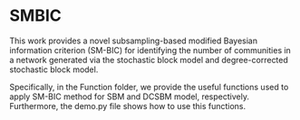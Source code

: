 # SMBIC

This work provides a novel subsampling-based modified Bayesian information criterion (SM-BIC) for identifying the number of communities in a network generated via the stochastic block model and degree-corrected stochastic block model. 


Specifically, in the Function folder, we provide the useful functions used to apply SM-BIC method for SBM and DCSBM model, respectively. Furthermore, the demo.py file shows how to use this functions. 
